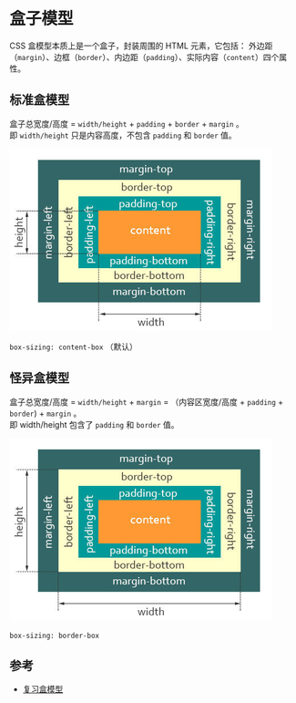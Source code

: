 # 盒子模型

CSS 盒模型本质上是一个盒子，封装周围的 HTML 元素，它包括：
外边距（`margin`）、边框（`border`）、内边距（`padding`）、实际内容（`content`）四个属性。

## 标准盒模型

盒子总宽度/高度 = `width/height` + `padding` + `border` + `margin` 。  
即 `width/height` 只是内容高度，不包含 `padding` 和 `border` 值。  

![box_model_01](https://raw.githubusercontent.com/Vsnoy/PicGo/main/VuePress/box_model_01.jpg)

`box-sizing: content-box` （默认）

## 怪异盒模型

盒子总宽度/高度 = `width/height` + `margin` = （内容区宽度/高度 + `padding` + `border`) + `margin` 。  
即 width/height 包含了 `padding` 和 `border` 值。  

![box_model_02](https://raw.githubusercontent.com/Vsnoy/PicGo/main/VuePress/box_model_02.jpg)

`box-sizing: border-box`

## 参考

- [复习盒模型](https://github.com/pingan8787/Leo_CSS/blob/master/article/23-%E5%A4%8D%E4%B9%A0%E7%9B%92%E6%A8%A1%E5%9E%8B.md)